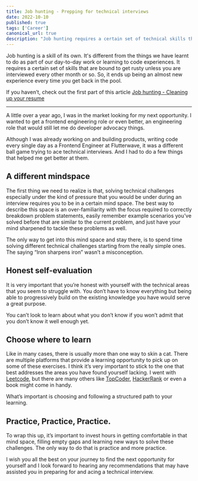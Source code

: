 ```yaml
---
title: Job hunting - Prepping for technical interviews
date: 2022-10-10
published: true
tags: ['Career']
canonical_url: true
description: "Job hunting requires a certain set of technical skills that are bound to get rusty unless you are interviewed every other month or so. Here are a few recommendations to get back in shape."
---
```


Job hunting is a skill of its own. It's different from the things we have learnt to do as part of our day-to-day work or learning to code experiences. It requires a certain set of skills that are bound to get rusty unless you are interviewed every other month or so. So, it ends up being an almost new experience every time you get back in the pool.

If you haven’t, check out the first part of this article [Job hunting - Cleaning up your resume](https://adewaleabati.com/posts/job-hunting-cleaning-up-your-resume/)

---

A little over a year ago, I was in the market looking for my next opportunity. I wanted to get a frontend engineering role or even better, an engineering role that would still let me do developer advocacy things.

Although I was already working on and building products, writing code every single day as a Frontend Engineer at Flutterwave, it was a different ball game trying to ace technical interviews. And I had to do a few things that helped me get better at them.

## A different mindspace

The first thing we need to realize is that, solving technical challenges especially under the kind of pressure that you would be under during an interview requires you to be in a certain mind space. The best way to describe this space is an over-familiarity with the focus required to correctly breakdown problem statements, easily remember example scenarios you’ve solved before that are similar to the current problem, and just have your mind sharpened to tackle these problems as well. 

The only way to get into this mind space and stay there, is to spend time solving different technical challenges starting from the really simple ones. The saying “Iron sharpens iron” wasn’t a misconception.  

## Honest self-evaluation

It is very important that you’re honest with yourself with the technical areas that you seem to struggle with. You don’t have to know everything but being able to progressively build on the existing knowledge you have would serve a great purpose. 

You can’t look to learn about what you don’t know if you won’t admit that you don’t know it well enough yet. 

## Choose where to learn

Like in many cases, there is usually more than one way to skin a cat. There are multiple platforms that provide a learning opportunity to pick up on some of these exercises. I think it’s very important to stick to the one that best addresses the areas you have found yourself lacking. I went with [Leetcode](https://leetcode.com), but there are many others like [TopCoder](https://www.topcoder.com/challenges/?pageIndex=1), [HackerRank](https://www.hackerrank.com/) or even a book might come in handy. 

What’s important is choosing and following a structured path to your learning.

## Practice, Practice, Practice.

To wrap this up, it’s important to invest hours in getting comfortable in that mind space, filling empty gaps and learning new ways to solve these challenges. The only way to do that is practice and more practice. 

I wish you all the best on your journey to find the next opportunity for yourself and I look forward to hearing any recommendations that may have assisted you in preparing for and acing a technical interview.